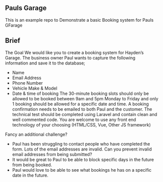 ## Pauls Garage

This is an example repo to Demonstrate a basic Booking system for Pauls GFarage

## Brief
The Goal
We would like you to create a booking system for Hayden’s Garage. The business owner
Paul wants to capture the following information and save it to the database;
- Name
- Email Address
- Phone Number
- Vehicle Make & Model
- Date & time of booking
The 30-minute booking slots should only be allowed to be booked between 9am and 5pm
Monday to Friday and only 1 booking should be allowed for a specific date and time.
A booking confirmation needs to be emailed to both Paul and the customer.
The technical test should be completed using Laravel and contain clean and well
commented code. You are welcome to use any front end technology of your choosing
(HTML/CSS, Vue, Other JS framework)

Fancy an additional challenge?
- Paul has been struggling to contact people who have completed the form. Lots of the
email addresses are invalid. Can you prevent invalid email addresses from being
submitted?
- It would be great to Paul to be able to block specific days in the future from being
booked.
- Paul would love to be able to see what bookings he has on a specific date in the
future.
